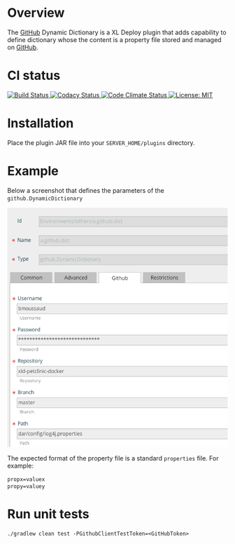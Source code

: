 # Overview #

The [GitHub](http://www.github.com) Dynamic Dictionary is a XL Deploy plugin that adds capability to define dictionary whose the content is a property file stored and managed on [GitHub](http://www.github.com).
 

# CI status #

[![Build Status][xld-github-dynamic-dictionaries-plugin-travis-image] ][xld-github-dynamic-dictionaries-plugin-travis-url]
[![Codacy Status][xld-github-dynamic-dictionaries-plugin-codacy-image] ][xld-github-dynamic-dictionaries-plugin-codacy-url]
[![Code Climate Status][xld-github-dynamic-dictionaries-plugin-code-climate-image] ][xld-github-dynamic-dictionaries-plugin-code-climate-url]
[![License: MIT][xld-github-dynamic-dictionaries-plugin-license-image] ][xld-github-dynamic-dictionaries-plugin-license-url]


[xld-github-dynamic-dictionaries-plugin-travis-image]: https://travis-ci.org/xebialabs-community/xld-github-dynamic-dictionaries-plugin.svg?branch=master
[xld-github-dynamic-dictionaries-plugin-travis-url]: https://travis-ci.org/xebialabs-community/xld-github-dynamic-dictionaries-plugin
[xld-github-dynamic-dictionaries-plugin-codacy-image]: https://api.codacy.com/project/badge/Grade/7f6246c1eb9b4177abf501844472d798
[xld-github-dynamic-dictionaries-plugin-codacy-url]: https://www.codacy.com/app/joris-dewinne/xld-github-dynamic-dictionaries-plugin
[xld-github-dynamic-dictionaries-plugin-code-climate-image]: https://codeclimate.com/github/xebialabs-community/xld-github-dynamic-dictionaries-plugin/badges/gpa.svg
[xld-github-dynamic-dictionaries-plugin-code-climate-url]: https://codeclimate.com/github/xebialabs-community/xld-github-dynamic-dictionaries-plugin
[xld-github-dynamic-dictionaries-plugin-license-image]: https://img.shields.io/badge/License-MIT-yellow.svg
[xld-github-dynamic-dictionaries-plugin-license-url]: https://opensource.org/licenses/MIT


# Installation #

Place the plugin JAR file into your `SERVER_HOME/plugins` directory.

# Example #

Below a screenshot that defines the parameters of the `github.DynamicDictionary`

![](images/Github_dynamic_dictionary.png)

The expected format of the property file is a standard `properties` file. For example:
```
propx=valuex
propy=valuey
```

# Run unit tests

```
./gradlew clean test -PGithubClientTestToken=<GitHubToken>
```


